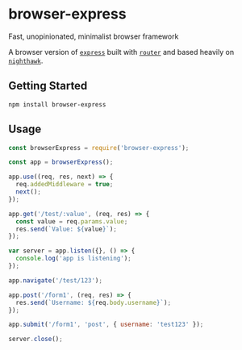 # browser-express
Fast, unopinionated, minimalist browser framework

A browser version of [```express```](http://expressjs.com/) built with [```router```](https://github.com/pillarjs/router) and based heavily on [```nighthawk```](https://github.com/wesleytodd/nighthawk).

## Getting Started

```npm install browser-express```

## Usage

```js
const browserExpress = require('browser-express');

const app = browserExpress();

app.use((req, res, next) => {
  req.addedMiddleware = true;
  next();
});

app.get('/test/:value', (req, res) => {
  const value = req.params.value;
  res.send(`Value: ${value}`);
});

var server = app.listen({}, () => {
  console.log('app is listening');
});

app.navigate('/test/123');

app.post('/form1', (req, res) => {
  res.send(`Username: ${req.body.username}`);
});

app.submit('/form1', 'post', { username: 'test123' });

server.close();
```

